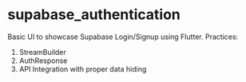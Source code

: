 # supabase_authentication
Basic UI to showcase Supabase Login/Signup using Flutter.
Practices:
1. StreamBuilder
2. AuthResponse
3. API Integration with proper data hiding 
